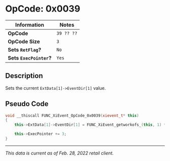 # OpCode: 0x0039

| Information               | Notes |
|---                        |---    |
| **OpCode**                | `39 ?? ??` |
| **OpCode Size**           | `3`   |
| **Sets `RetFlag`?**       | `No`  |
| **Sets `ExecPointer`?**   | `Yes` |

## Description

Sets the current `ExtData[1]->EventDir[1]` value.

## Pseudo Code

```cpp
void __thiscall FUNC_XiEvent_OpCode_0x0039(xievent_t* this)
{
    this->ExtData[1]->EventDir[1] = FUNC_XiEvent_getworkofs_(this, 1) * 6.283 * 0.00024414062;

    this->ExecPointer += 3;
}
```

---

_This data is current as of Feb. 28, 2022 retail client._